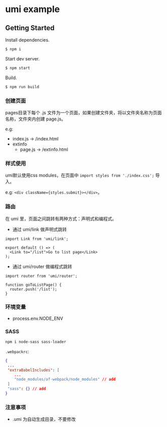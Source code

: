# umi example

## Getting Started

Install dependencies.

```bash
$ npm i
```

Start dev server.

```bash
$ npm start
```

Build.

```bash
$ npm run build
```

### 创建页面
pages目录下每个 .js 文件为一个页面，如果创建文件夹，将以文件夹名称为页面名称，文件夹内创建 page.js。

e.g:
- index.js -> /index.html
- extinfo
	- page.js -> /extinfo.html


### 样式使用
umi默认使用css modules，在页面中 `import styles from './index.css';` 导入。

e.g:
`<div className={styles.submit}></div>`。

### 路由
在 umi 里，页面之间跳转有两种方式：声明式和编程式。

- 通过 umi/link 做声明式跳转
```
import Link from 'umi/link';

export default () => (
  <Link to="/list">Go to list page</Link>
);
```

- 通过 umi/router 做编程式跳转
```
import router from 'umi/router';

function goToListPage() {
  router.push('/list');
}
```

### 环境变量
* process.env.NODE_ENV


### SASS
```bash
npm i node-sass sass-loader
```

`.webpackrc`:
```json
{
 ...
 "extraBabelIncludes": [
 	...
	"node_modules/af-webpack/node_modules" // add
 ]
 "sass": {} // add
}
```

### 注意事项
* .umi 为自动生成目录，不要修改


